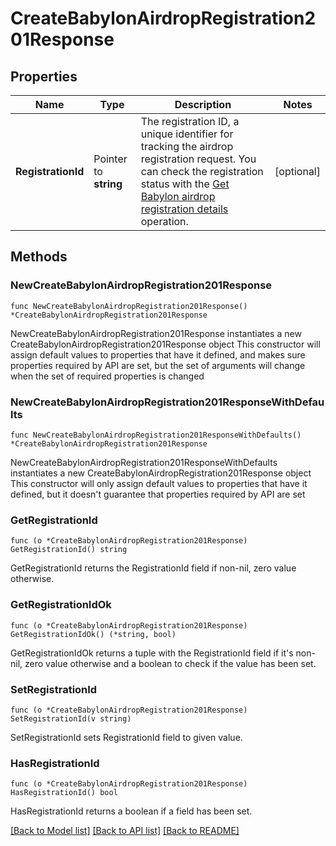# CreateBabylonAirdropRegistration201Response

## Properties

Name | Type | Description | Notes
------------ | ------------- | ------------- | -------------
**RegistrationId** | Pointer to **string** | The registration ID, a unique identifier for tracking the airdrop registration request. You can check the registration status with the [Get Babylon airdrop registration details](https://www.cobo.com/developers/v2/api-references/stakings/get-babylon-airdrop-registration-details) operation. | [optional] 

## Methods

### NewCreateBabylonAirdropRegistration201Response

`func NewCreateBabylonAirdropRegistration201Response() *CreateBabylonAirdropRegistration201Response`

NewCreateBabylonAirdropRegistration201Response instantiates a new CreateBabylonAirdropRegistration201Response object
This constructor will assign default values to properties that have it defined,
and makes sure properties required by API are set, but the set of arguments
will change when the set of required properties is changed

### NewCreateBabylonAirdropRegistration201ResponseWithDefaults

`func NewCreateBabylonAirdropRegistration201ResponseWithDefaults() *CreateBabylonAirdropRegistration201Response`

NewCreateBabylonAirdropRegistration201ResponseWithDefaults instantiates a new CreateBabylonAirdropRegistration201Response object
This constructor will only assign default values to properties that have it defined,
but it doesn't guarantee that properties required by API are set

### GetRegistrationId

`func (o *CreateBabylonAirdropRegistration201Response) GetRegistrationId() string`

GetRegistrationId returns the RegistrationId field if non-nil, zero value otherwise.

### GetRegistrationIdOk

`func (o *CreateBabylonAirdropRegistration201Response) GetRegistrationIdOk() (*string, bool)`

GetRegistrationIdOk returns a tuple with the RegistrationId field if it's non-nil, zero value otherwise
and a boolean to check if the value has been set.

### SetRegistrationId

`func (o *CreateBabylonAirdropRegistration201Response) SetRegistrationId(v string)`

SetRegistrationId sets RegistrationId field to given value.

### HasRegistrationId

`func (o *CreateBabylonAirdropRegistration201Response) HasRegistrationId() bool`

HasRegistrationId returns a boolean if a field has been set.


[[Back to Model list]](../README.md#documentation-for-models) [[Back to API list]](../README.md#documentation-for-api-endpoints) [[Back to README]](../README.md)


